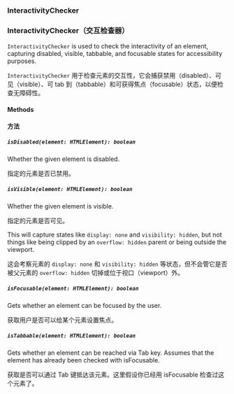 ### InteractivityChecker

### InteractivityChecker（交互检查器）

`InteractivityChecker` is used to check the interactivity of an element, capturing disabled,
visible, tabbable, and focusable states for accessibility purposes.

`InteractivityChecker` 用于检查元素的交互性，它会捕获禁用（disabled）、可见（visible）、可 tab 到（tabbable）和可获得焦点（focusable）状态，以便检查无障碍性。

#### Methods

#### 方法

##### `isDisabled(element: HTMLElement): boolean`

Whether the given element is disabled.

指定的元素是否已禁用。

##### `isVisible(element: HTMLElement): boolean`

Whether the given element is visible. 

指定的元素是否可见。

This will capture states like `display: none` and `visibility: hidden`,
but not things like being clipped by an `overflow: hidden` parent or being outside the viewport.

这会考察元素的 `display: none` 和 `visibility: hidden` 等状态，但不会管它是否被父元素的 `overflow: hidden` 切掉或位于视口（viewport）外。

##### `isFocusable(element: HTMLElement): boolean`

Gets whether an element can be focused by the user.

获取用户是否可以给某个元素设置焦点。

##### `isTabbable(element: HTMLElement): boolean`

Gets whether an element can be reached via Tab key. 
Assumes that the element has already been checked with isFocusable.

获取是否可以通过 Tab 键抵达该元素。这里假设你已经用 isFocusable 检查过这个元素了。
